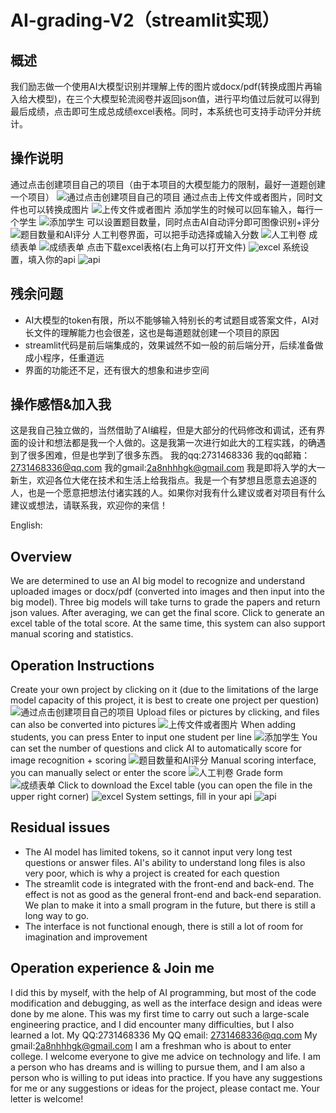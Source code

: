 # AI-grading-V2（streamlit实现）
## 概述
我们励志做一个使用AI大模型识别并理解上传的图片或docx/pdf(转换成图片再输入给大模型)，在三个大模型轮流阅卷并返回json值，进行平均值过后就可以得到最后成绩，点击即可生成总成绩excel表格。同时，本系统也可支持手动评分并统计。
## 操作说明
通过点击创建项目自己的项目（由于本项目的大模型能力的限制，最好一道题创建一个项目）
![通过点击创建项目自己的项目](项目创建.png)
通过点击上传文件或者图片，同时文件也可以转换成图片
![上传文件或者图片](上传文件或图片.png)
添加学生的时候可以回车输入，每行一个学生
![添加学生](添加学生.png)
可以设置题目数量，同时点击AI自动评分即可图像识别+评分
![题目数量和AI评分](题目数量和AI评分.png)
人工判卷界面，可以把手动选择或输入分数
![人工判卷](人工判卷.png)
成绩表单
![成绩表单](成绩表单.png)
点击下载excel表格(右上角可以打开文件)
![excel](excel.png)
系统设置，填入你的api
![api](api.png)
## 残余问题
- AI大模型的token有限，所以不能够输入特别长的考试题目或答案文件，AI对长文件的理解能力也会很差，这也是每道题就创建一个项目的原因
- streamlit代码是前后端集成的，效果诚然不如一般的前后端分开，后续准备做成小程序，任重道远
- 界面的功能还不足，还有很大的想象和进步空间
## 操作感悟&加入我
这是我自己独立做的，当然借助了AI编程，但是大部分的代码修改和调试，还有界面的设计和想法都是我一个人做的。这是我第一次进行如此大的工程实践，的确遇到了很多困难，但是也学到了很多东西。
我的qq:2731468336
我的qq邮箱：2731468336@qq.com
我的gmail:2a8nhhhgk@gmail.com
我是即将入学的大一新生，欢迎各位大佬在技术和生活上给我指点。我是一个有梦想且愿意去追逐的人，也是一个愿意把想法付诸实践的人。如果你对我有什么建议或者对项目有什么建议或想法，请联系我，欢迎你的来信！

English:
## Overview
We are determined to use an AI big model to recognize and understand uploaded images or docx/pdf (converted into images and then input into the big model). Three big models will take turns to grade the papers and return json values. After averaging, we can get the final score. Click to generate an excel table of the total score. At the same time, this system can also support manual scoring and statistics.
## Operation Instructions
Create your own project by clicking on it (due to the limitations of the large model capacity of this project, it is best to create one project per question)
![通过点击创建项目自己的项目](项目创建.png)
Upload files or pictures by clicking, and files can also be converted into pictures
![上传文件或者图片](上传文件或图片.png)
When adding students, you can press Enter to input one student per line
![添加学生](添加学生.png)
You can set the number of questions and click AI to automatically score for image recognition + scoring
![题目数量和AI评分](题目数量和AI评分.png)
Manual scoring interface, you can manually select or enter the score
![人工判卷](人工判卷.png)
Grade form
![成绩表单](成绩表单.png)
Click to download the Excel table (you can open the file in the upper right corner)
![excel](excel.png)
System settings, fill in your api
![api](api.png)
## Residual issues
- The AI ​​model has limited tokens, so it cannot input very long test questions or answer files. AI's ability to understand long files is also very poor, which is why a project is created for each question
- The streamlit code is integrated with the front-end and back-end. The effect is not as good as the general front-end and back-end separation. We plan to make it into a small program in the future, but there is still a long way to go.
- The interface is not functional enough, there is still a lot of room for imagination and improvement
## Operation experience & Join me
I did this by myself, with the help of AI programming, but most of the code modification and debugging, as well as the interface design and ideas were done by me alone. This was my first time to carry out such a large-scale engineering practice, and I did encounter many difficulties, but I also learned a lot.
My QQ:2731468336
My QQ email: 2731468336@qq.com
My gmail:2a8nhhhgk@gmail.com
I am a freshman who is about to enter college. I welcome everyone to give me advice on technology and life. I am a person who has dreams and is willing to pursue them, and I am also a person who is willing to put ideas into practice. If you have any suggestions for me or any suggestions or ideas for the project, please contact me. Your letter is welcome!
